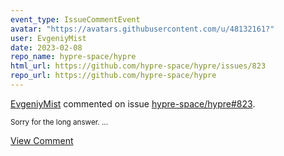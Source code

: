 ```yaml
---
event_type: IssueCommentEvent
avatar: "https://avatars.githubusercontent.com/u/48132161?"
user: EvgeniyMist
date: 2023-02-08
repo_name: hypre-space/hypre
html_url: https://github.com/hypre-space/hypre/issues/823
repo_url: https://github.com/hypre-space/hypre
---
```


<a href='https://github.com/EvgeniyMist' target='_blank'>EvgeniyMist</a> commented on issue <a href='https://github.com/hypre-space/hypre/issues/823' target='_blank'>hypre-space/hypre#823</a>.

<small>Sorry for the long answer....</small>

<a href='https://github.com/hypre-space/hypre/issues/823' target='_blank'>View Comment</a>